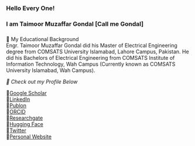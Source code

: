 ### Hello Every One!
### I am Taimoor Muzaffar Gondal [Call me Gondal]
### <meta name="google-site-verification" content="1TSVM4vQ7-sj-0pzuUv35NhrTfSt3ooV4mW_YtBz3wk" />
🔭 My Educational Background<br>
Engr. Taimoor Muzaffar Gondal did his Master of Electrical Engineering degree from COMSATS University Islamabad, Lahore Campus, Pakistan. He did his Bachelors of Electrical Engineering from COMSATS Institute of Information Technology, Wah Campus (Currently known as COMSATS University Islamabad, Wah Campus).

<i>🔭 Check out my Profile Below</i>

🌱[Google Scholar](https://scholar.google.com.pk/citations?user=D-OactQAAAAJ&hl=en) <br>
🌱[LinkedIn](https://www.linkedin.com/in/tmgondal/)<br>
🌱[Publon](https://publons.com/researcher/1729037/taimoor-muzaffar-gondal/)<br>
🌱[ORCID](https://orcid.org/0000-0002-4088-4651)<br>
🌱[Researchgate](https://www.researchgate.net/profile/Taimoor-Gondal) <br>
🌱[Hugging Face](https://huggingface.co/tmgondal)<br>
🌱[Twitter](https://twitter.com/who_gondal)<br>
🌱[Personal Website](https://sites.google.com/view/engrtaimoor)<br>
<!--
**tmgondal/tmgondal** is a ✨ _special_ ✨ repository because its `README.md` (this file) appears on your GitHub profile.

Here are some ideas to get you started:

- 🔭 Check out my Google Scholar Profile: 
- 🌱 I’m currently learning everything 🤣
- 👯 I’m looking to collaborate with other content creators
- 🥅 2022 Goals: Learn more about web3
- ⚡ Fun fact: I love to draw and play guitar / drums
-->
